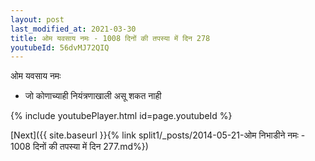 ```yaml
---
layout: post
last_modified_at: 2021-03-30
title: ओम यवसाय नमः - 1008 दिनों की तपस्या में दिन 278
youtubeId: 56dvMJ72QIQ
---
```

 
 
 ओम यवसाय नमः  
 
 -  जो कोणाच्याही नियंत्रणाखाली असू शकत नाही 
 
  
 
  
 
 
 
 
 
 


{% include youtubePlayer.html id=page.youtubeId %}
 
[Next]({{ site.baseurl }}{% link  split1/_posts/2014-05-21-ओम निभाडीने नमः - 1008 दिनों की तपस्या में दिन 277.md%})
 
